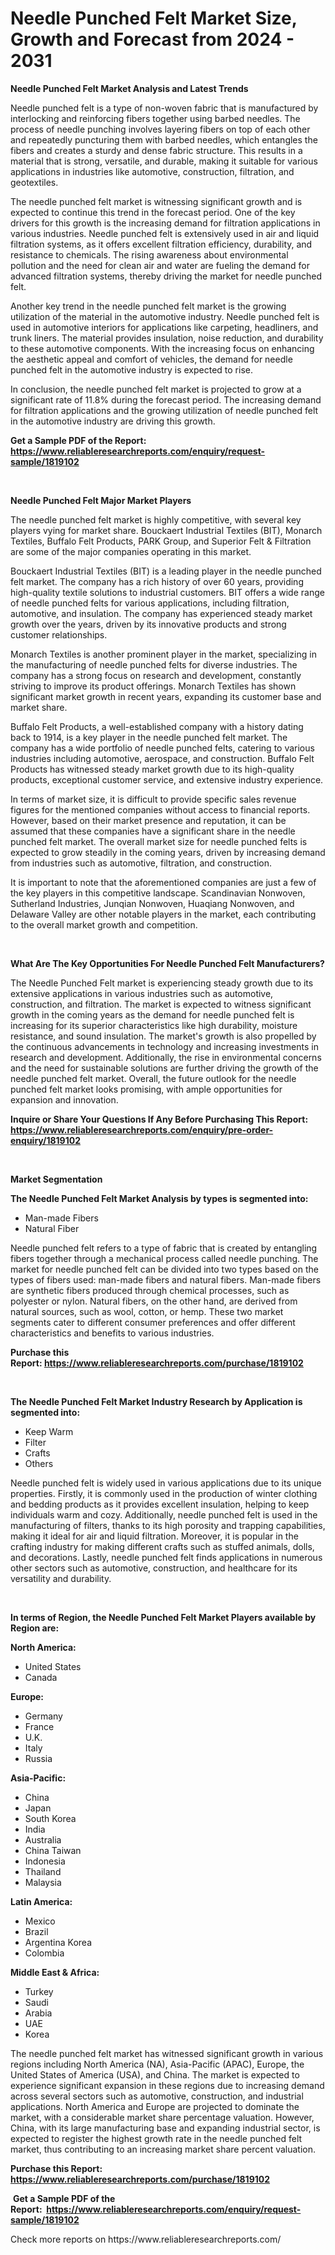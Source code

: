 <p><h1>Needle Punched Felt Market Size, Growth and Forecast from 2024 - 2031</h1></p><p><strong>Needle Punched Felt Market Analysis and Latest Trends</strong></p>
<p><p>Needle punched felt is a type of non-woven fabric that is manufactured by interlocking and reinforcing fibers together using barbed needles. The process of needle punching involves layering fibers on top of each other and repeatedly puncturing them with barbed needles, which entangles the fibers and creates a sturdy and dense fabric structure. This results in a material that is strong, versatile, and durable, making it suitable for various applications in industries like automotive, construction, filtration, and geotextiles.</p><p>The needle punched felt market is witnessing significant growth and is expected to continue this trend in the forecast period. One of the key drivers for this growth is the increasing demand for filtration applications in various industries. Needle punched felt is extensively used in air and liquid filtration systems, as it offers excellent filtration efficiency, durability, and resistance to chemicals. The rising awareness about environmental pollution and the need for clean air and water are fueling the demand for advanced filtration systems, thereby driving the market for needle punched felt.</p><p>Another key trend in the needle punched felt market is the growing utilization of the material in the automotive industry. Needle punched felt is used in automotive interiors for applications like carpeting, headliners, and trunk liners. The material provides insulation, noise reduction, and durability to these automotive components. With the increasing focus on enhancing the aesthetic appeal and comfort of vehicles, the demand for needle punched felt in the automotive industry is expected to rise.</p><p>In conclusion, the needle punched felt market is projected to grow at a significant rate of 11.8% during the forecast period. The increasing demand for filtration applications and the growing utilization of needle punched felt in the automotive industry are driving this growth.</p></p>
<p><strong>Get a Sample PDF of the Report:&nbsp; <a href="https://www.reliableresearchreports.com/enquiry/request-sample/1819102">https://www.reliableresearchreports.com/enquiry/request-sample/1819102</a></strong></p>
<p>&nbsp;</p>
<p><strong>Needle Punched Felt Major Market Players</strong></p>
<p><p>The needle punched felt market is highly competitive, with several key players vying for market share. Bouckaert Industrial Textiles (BIT), Monarch Textiles, Buffalo Felt Products, PARK Group, and Superior Felt & Filtration are some of the major companies operating in this market.</p><p>Bouckaert Industrial Textiles (BIT) is a leading player in the needle punched felt market. The company has a rich history of over 60 years, providing high-quality textile solutions to industrial customers. BIT offers a wide range of needle punched felts for various applications, including filtration, automotive, and insulation. The company has experienced steady market growth over the years, driven by its innovative products and strong customer relationships.</p><p>Monarch Textiles is another prominent player in the market, specializing in the manufacturing of needle punched felts for diverse industries. The company has a strong focus on research and development, constantly striving to improve its product offerings. Monarch Textiles has shown significant market growth in recent years, expanding its customer base and market share.</p><p>Buffalo Felt Products, a well-established company with a history dating back to 1914, is a key player in the needle punched felt market. The company has a wide portfolio of needle punched felts, catering to various industries including automotive, aerospace, and construction. Buffalo Felt Products has witnessed steady market growth due to its high-quality products, exceptional customer service, and extensive industry experience.</p><p>In terms of market size, it is difficult to provide specific sales revenue figures for the mentioned companies without access to financial reports. However, based on their market presence and reputation, it can be assumed that these companies have a significant share in the needle punched felt market. The overall market size for needle punched felts is expected to grow steadily in the coming years, driven by increasing demand from industries such as automotive, filtration, and construction.</p><p>It is important to note that the aforementioned companies are just a few of the key players in this competitive landscape. Scandinavian Nonwoven, Sutherland Industries, Junqian Nonwoven, Huaqiang Nonwoven, and Delaware Valley are other notable players in the market, each contributing to the overall market growth and competition.</p></p>
<p>&nbsp;</p>
<p><strong>What Are The Key Opportunities For Needle Punched Felt Manufacturers?</strong></p>
<p><p>The Needle Punched Felt market is experiencing steady growth due to its extensive applications in various industries such as automotive, construction, and filtration. The market is expected to witness significant growth in the coming years as the demand for needle punched felt is increasing for its superior characteristics like high durability, moisture resistance, and sound insulation. The market's growth is also propelled by the continuous advancements in technology and increasing investments in research and development. Additionally, the rise in environmental concerns and the need for sustainable solutions are further driving the growth of the needle punched felt market. Overall, the future outlook for the needle punched felt market looks promising, with ample opportunities for expansion and innovation.</p></p>
<p><strong>Inquire or Share Your Questions If Any Before Purchasing This Report: <a href="https://www.reliableresearchreports.com/enquiry/pre-order-enquiry/1819102">https://www.reliableresearchreports.com/enquiry/pre-order-enquiry/1819102</a></strong></p>
<p>&nbsp;</p>
<p><strong>Market Segmentation</strong></p>
<p><strong>The Needle Punched Felt Market Analysis by types is segmented into:</strong></p>
<p><ul><li>Man-made Fibers</li><li>Natural Fiber</li></ul></p>
<p><p>Needle punched felt refers to a type of fabric that is created by entangling fibers together through a mechanical process called needle punching. The market for needle punched felt can be divided into two types based on the types of fibers used: man-made fibers and natural fibers. Man-made fibers are synthetic fibers produced through chemical processes, such as polyester or nylon. Natural fibers, on the other hand, are derived from natural sources, such as wool, cotton, or hemp. These two market segments cater to different consumer preferences and offer different characteristics and benefits to various industries.</p></p>
<p><strong>Purchase this Report:&nbsp;<a href="https://www.reliableresearchreports.com/purchase/1819102">https://www.reliableresearchreports.com/purchase/1819102</a></strong></p>
<p>&nbsp;</p>
<p><strong>The Needle Punched Felt Market Industry Research by Application is segmented into:</strong></p>
<p><ul><li>Keep Warm</li><li>Filter</li><li>Crafts</li><li>Others</li></ul></p>
<p><p>Needle punched felt is widely used in various applications due to its unique properties. Firstly, it is commonly used in the production of winter clothing and bedding products as it provides excellent insulation, helping to keep individuals warm and cozy. Additionally, needle punched felt is used in the manufacturing of filters, thanks to its high porosity and trapping capabilities, making it ideal for air and liquid filtration. Moreover, it is popular in the crafting industry for making different crafts such as stuffed animals, dolls, and decorations. Lastly, needle punched felt finds applications in numerous other sectors such as automotive, construction, and healthcare for its versatility and durability.</p></p>
<p>&nbsp;</p>
<p><strong>In terms of Region, the Needle Punched Felt Market Players available by Region are:</strong></p>
<p>
    <p> <strong> North America: </strong>
        <ul>
            <li>United States</li>
            <li>Canada</li>
        </ul>
        </p> 
    <p> <strong> Europe: </strong>
        <ul>
            <li>Germany</li>
            <li>France</li>
            <li>U.K.</li>
            <li>Italy</li>
            <li>Russia</li>
        </ul>
        </p> 
    <p> <strong> Asia-Pacific: </strong>
        <ul>
            <li>China</li>
            <li>Japan</li>
            <li>South Korea</li>
            <li>India</li>
            <li>Australia</li>
            <li>China Taiwan</li>
            <li>Indonesia</li>
            <li>Thailand</li>
            <li>Malaysia</li>
        </ul>
        </p> 
    <p> <strong> Latin America: </strong>
        <ul>
            <li>Mexico</li>
            <li>Brazil</li>
            <li>Argentina Korea</li>
            <li>Colombia</li>
        </ul>
        </p> 
    <p> <strong> Middle East & Africa: </strong>
        <ul>
            <li>Turkey</li>
            <li>Saudi</li>
            <li>Arabia</li>
            <li>UAE</li>
            <li>Korea</li>
        </ul>
    </p>
    </p>
<p><p>The needle punched felt market has witnessed significant growth in various regions including North America (NA), Asia-Pacific (APAC), Europe, the United States of America (USA), and China. The market is expected to experience significant expansion in these regions due to increasing demand across several sectors such as automotive, construction, and industrial applications. North America and Europe are projected to dominate the market, with a considerable market share percentage valuation. However, China, with its large manufacturing base and expanding industrial sector, is expected to register the highest growth rate in the needle punched felt market, thus contributing to an increasing market share percent valuation.</p></p>
<p><strong>Purchase this Report: <a href="https://www.reliableresearchreports.com/purchase/1819102">https://www.reliableresearchreports.com/purchase/1819102</a></strong></p>
<p>&nbsp;<strong>Get a Sample PDF of the Report:&nbsp;&nbsp;<a href="https://www.reliableresearchreports.com/enquiry/request-sample/1819102">https://www.reliableresearchreports.com/enquiry/request-sample/1819102</a></strong></p>
<p><strong></strong></p>
<p>Check more reports on https://www.reliableresearchreports.com/</p>